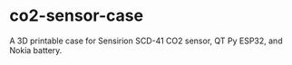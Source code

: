 # co2-sensor-case
A 3D printable case for Sensirion SCD-41 CO2 sensor, QT Py ESP32, and Nokia battery.
